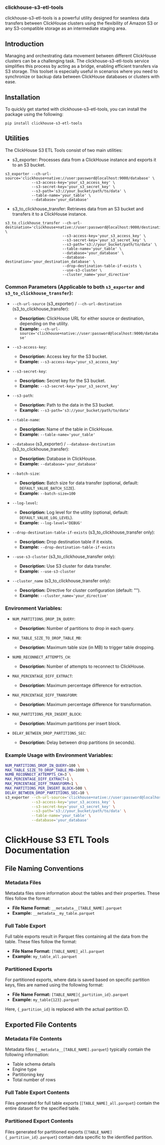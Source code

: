 ### clickhouse-s3-etl-tools

clickhouse-s3-etl-tools is a powerful utility designed for seamless data transfers between ClickHouse clusters using the
flexibility of Amazon S3 or any S3-compatible storage as an intermediate staging area.

## Introduction

Managing and orchestrating data movement between different ClickHouse clusters can be a challenging task. The
clickhouse-s3-etl-tools service simplifies this process by acting as a bridge, enabling efficient transfers via S3
storage. This toolset is especially useful in scenarios where you need to synchronize or backup data between ClickHouse
databases or clusters with ease.

## Installation

To quickly get started with clickhouse-s3-etl-tools, you can install the package using the following:

```pip install clickhouse-s3-etl-tools```

## Utilities

The ClickHouse S3 ETL Tools consist of two main utilities:

* s3_exporter: Processes data from a ClickHouse instance and exports it to an S3 bucket.

```
s3_exporter --ch-url-source='clickhouse+native://user:password@localhost:9000/database' \
            --s3-access-key='your_s3_access_key' \
            --s3-secret-key='your_s3_secret_key' \
            --s3-path='s3://your_bucket/path/to/data' \
            --table-name='your_table' \
            --database='your_database'
```

* s3_to_clickhouse_transfer: Retrieves data from an S3 bucket and transfers it to a ClickHouse instance.

```
s3_to_clickhouse_transfer --ch-url-destination='clickhouse+native://user:password@localhost:9000/destination_database' \
                          --s3-access-key='your_s3_access_key' \
                          --s3-secret-key='your_s3_secret_key' \
                          --s3-path='s3://your_bucket/path/to/data' \
                          --table-name='your_table' \
                          --database='your_database' \
                          --database-destination='your_destination_database' \
                          --drop-destination-table-if-exists \
                          --use-s3-cluster \
                          --cluster_name='your_directive'

```

### Common Parameters (Applicable to both `s3_exporter` and `s3_to_clickhouse_transfer`):

- `--ch-url-source` (s3_exporter) / `--ch-url-destination` (s3_to_clickhouse_transfer):
    - **Description:** ClickHouse URL for either source or destination, depending on the utility.
    - **Example:** `--ch-url-source='clickhouse+native://user:password@localhost:9000/database'`

- `--s3-access-key`:
    - **Description:** Access key for the S3 bucket.
    - **Example:** `--s3-access-key='your_s3_access_key'`

- `--s3-secret-key`:
    - **Description:** Secret key for the S3 bucket.
    - **Example:** `--s3-secret-key='your_s3_secret_key'`

- `--s3-path`:
    - **Description:** Path to the data in the S3 bucket.
    - **Example:** `--s3-path='s3://your_bucket/path/to/data'`

- `--table-name`:
    - **Description:** Name of the table in ClickHouse.
    - **Example:** `--table-name='your_table'`

- `--database` (s3_exporter) / `--database-destination` (s3_to_clickhouse_transfer):
    - **Description:** Database in ClickHouse.
    - **Example:** `--database='your_database'`

- `--batch-size`:
    - **Description:** Batch size for data transfer (optional, default: `DEFAULT_VALUE_BATCH_SIZE`).
    - **Example:** `--batch-size=100`

- `--log-level`:
    - **Description:** Log level for the utility (optional, default: `DEFAULT_VALUE_LOG_LEVEL`).
    - **Example:** `--log-level='DEBUG'`

- `--drop-destination-table-if-exists` (s3_to_clickhouse_transfer only):
    - **Description:** Drop destination table if it exists.
    - **Example:** `--drop-destination-table-if-exists`

- `--use-s3-cluster` (s3_to_clickhouse_transfer only):
    - **Description:** Use S3 cluster for data transfer.
    - **Example:** `--use-s3-cluster`

- `--cluster_name` (s3_to_clickhouse_transfer only):
    - **Description:** Directive for cluster configuration (default: "").
    - **Example:** `--cluster_name='your_directive'`

### Environment Variables:

- `NUM_PARTITIONS_DROP_IN_QUERY`:
    - **Description:** Number of partitions to drop in each query.

- `MAX_TABLE_SIZE_TO_DROP_TABLE_MB`:
    - **Description:** Maximum table size (in MB) to trigger table dropping.

- `NUMB_RECONNECT_ATTEMPTS_CH`:
    - **Description:** Number of attempts to reconnect to ClickHouse.

- `MAX_PERCENTAGE_DIFF_EXTRACT`:
    - **Description:** Maximum percentage difference for extraction.

- `MAX_PERCENTAGE_DIFF_TRANSFORM`:
    - **Description:** Maximum percentage difference for transformation.

- `MAX_PARTITIONS_PER_INSERT_BLOCK`:
    - **Description:** Maximum partitions per insert block.

- `DELAY_BETWEEN_DROP_PARTITIONS_SEC`:
    - **Description:** Delay between drop partitions (in seconds).

### Example Usage with Environment Variables:

```bash
NUM_PARTITIONS_DROP_IN_QUERY=100 \
MAX_TABLE_SIZE_TO_DROP_TABLE_MB=1000 \
NUMB_RECONNECT_ATTEMPTS_CH=3 \
MAX_PERCENTAGE_DIFF_EXTRACT=1 \
MAX_PERCENTAGE_DIFF_TRANSFORM=1 \
MAX_PARTITIONS_PER_INSERT_BLOCK=500 \
DELAY_BETWEEN_DROP_PARTITIONS_SEC=10 \
s3_exporter --ch-url-source='clickhouse+native://user:password@localhost:9000/database' \
            --s3-access-key='your_s3_access_key' \
            --s3-secret-key='your_s3_secret_key' \
            --s3-path='s3://your_bucket/path/to/data' \
            --table-name='your_table' \
            --database='your_database'
```

# ClickHouse S3 ETL Tools Documentation

## File Naming Conventions

### Metadata Files

Metadata files store information about the tables and their properties. These files follow the format:

- **File Name Format:** `__metadata__[TABLE_NAME].parquet`
- **Example:** `__metadata__my_table.parquet`

### Full Table Export

Full table exports result in Parquet files containing all the data from the table. These files follow the format:

- **File Name Format:** `[TABLE_NAME]_all.parquet`
- **Example:** `my_table_all.parquet`

### Partitioned Exports

For partitioned exports, where data is saved based on specific partition keys, files are named using the following format:

- **File Name Format:** `[TABLE_NAME]{_partition_id}.parquet`
- **Example:** `my_table{123}.parquet`

Here, `{_partition_id}` is replaced with the actual partition ID.

## Exported File Contents

### Metadata File Contents

Metadata files (`__metadata__[TABLE_NAME].parquet`) typically contain the following information:

- Table schema details
- Engine type
- Partitioning key
- Total number of rows

### Full Table Export Contents

Files generated for full table exports (`[TABLE_NAME]_all.parquet`) contain the entire dataset for the specified table.

### Partitioned Export Contents

Files generated for partitioned exports (`[TABLE_NAME]{_partition_id}.parquet`) contain data specific to the identified partition.

